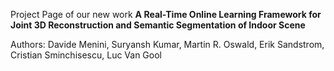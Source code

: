 Project Page of our new work <b>A Real-Time Online Learning Framework for Joint 3D Reconstruction and Semantic Segmentation of Indoor Scene</b>

Authors: Davide Menini, Suryansh Kumar, Martin R. Oswald, Erik Sandstrom, Cristian Sminchisescu, Luc Van Gool 
